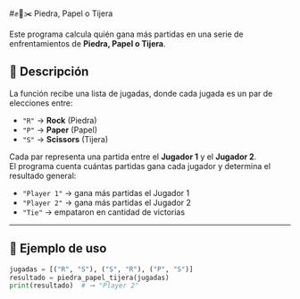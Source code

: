 #✊📄✂️ Piedra, Papel o Tijera

Este programa calcula quién gana más partidas en una serie de enfrentamientos de **Piedra, Papel o Tijera**.

## 📌 Descripción

La función recibe una lista de jugadas, donde cada jugada es un par de elecciones entre:

- `"R"` → **Rock** (Piedra)  
- `"P"` → **Paper** (Papel)  
- `"S"` → **Scissors** (Tijera)

Cada par representa una partida entre el **Jugador 1** y el **Jugador 2**.  
El programa cuenta cuántas partidas gana cada jugador y determina el resultado general:

- `"Player 1"` → gana más partidas el Jugador 1  
- `"Player 2"` → gana más partidas el Jugador 2  
- `"Tie"` → empataron en cantidad de victorias

---

## 🧪 Ejemplo de uso

```python
jugadas = [("R", "S"), ("S", "R"), ("P", "S")]
resultado = piedra_papel_tijera(jugadas)
print(resultado)  # ➞ "Player 2"